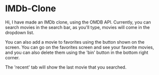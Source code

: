 # IMDb-Clone
Hi, I have made an IMDb clone, using the OMDB API.
Currently, you can search movies in the search bar, as you'll type, movies will come in the dropdown list.

You can also add a movie to favorites using the button shown on the screen.
You can go on the favorites screen and see your favorite movies, and you can also delete them using the 'bin' button in the bottom right corner.

The 'recent' tab will show the last movie that you searched.

